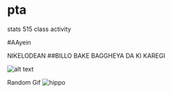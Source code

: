 # pta
stats 515 class activity

#AAyein

NIKELODEAN
##BILLO BAKE BAGGHEYA DA KI KAREGI


![alt text](https://lastfm.freetls.fastly.net/i/u/300x300/ce30c8c95026b8b4c70a83537e7ad0ed)

Random Gif
![hippo](https://media3.giphy.com/media/aUovxH8Vf9qDu/giphy.gif)